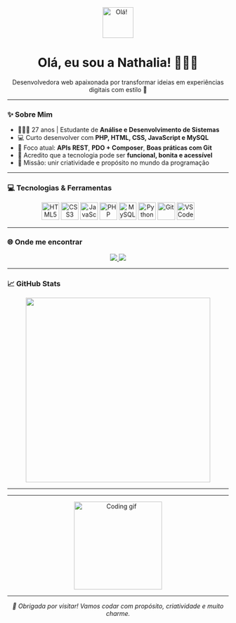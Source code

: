 <!-- 🌸 CABEÇALHO MODERNO E CRIATIVO -->
<div align="center">

<img src="https://media.giphy.com/media/5Zesu5VPNGJlm/giphy.gif" width="70px" alt="Olá!"/>

# Olá, eu sou a Nathalia! 👩🏾‍💻  
Desenvolvedora web apaixonada por transformar ideias em experiências digitais com estilo 💖  

</div>

---

### ✨ Sobre Mim

- 👩🏾‍🎓 27 anos | Estudante de **Análise e Desenvolvimento de Sistemas**
- 💻 Curto desenvolver com **PHP, HTML, CSS, JavaScript e MySQL**
- 🚀 Foco atual: **APIs REST**, **PDO + Composer**, **Boas práticas com Git**
- 🌷 Acredito que a tecnologia pode ser **funcional, bonita e acessível**
- 🎯 Missão: unir criatividade e propósito no mundo da programação

---

### 💻 Tecnologias & Ferramentas

<p align="center">
  <img src="https://cdn.jsdelivr.net/gh/devicons/devicon/icons/html5/html5-original.svg" width="40px" title="HTML5"/>
  <img src="https://cdn.jsdelivr.net/gh/devicons/devicon/icons/css3/css3-original.svg" width="40px" title="CSS3"/>
  <img src="https://cdn.jsdelivr.net/gh/devicons/devicon/icons/javascript/javascript-original.svg" width="40px" title="JavaScript"/>
  <img src="https://cdn.jsdelivr.net/gh/devicons/devicon/icons/php/php-original.svg" width="40px" title="PHP"/>
  <img src="https://cdn.jsdelivr.net/gh/devicons/devicon/icons/mysql/mysql-original.svg" width="40px" title="MySQL"/>
  <img src="https://cdn.jsdelivr.net/gh/devicons/devicon/icons/python/python-original.svg" width="40px" title="Python"/>
  <img src="https://cdn.jsdelivr.net/gh/devicons/devicon/icons/git/git-original.svg" width="40px" title="Git"/>
  <img src="https://cdn.jsdelivr.net/gh/devicons/devicon/icons/vscode/vscode-original.svg" width="40px" title="VS Code"/>
</p>

---

### 🌐 Onde me encontrar

<p align="center">
  <a href="https://www.linkedin.com/in/nathalia-m-404020235/" target="_blank">
    <img src="https://img.shields.io/badge/LinkedIn-%23D6336C?style=for-the-badge&logo=linkedin&logoColor=white"/>
  </a>
  <a href="https://github.com/natbeserra" target="_blank">
    <img src="https://img.shields.io/badge/GitHub-%232C3E50?style=for-the-badge&logo=github&logoColor=white"/>
  </a>
</p>

---

### 📈 GitHub Stats

<p align="center">
  <img src="https://github-readme-stats.vercel.app/api?username=natbeserra&show_icons=true&theme=rose_pine&icon_color=F27D9C&title_color=D6336C&text_color=FCE4EC" width="420px" />
</p>

---



---

<p align="center">
  <img src="https://media.giphy.com/media/du3J3cXyzhj75IOgvA/giphy.gif" width="200px" alt="Coding gif"/>
</p>

---

<p align="center">
  <i>🌺 Obrigada por visitar! Vamos codar com propósito, criatividade e muito charme.</i>
</p>
